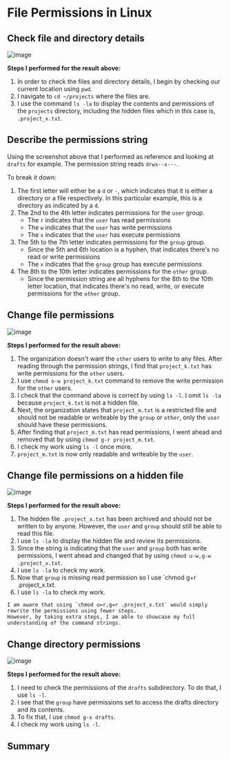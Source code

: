 # File Permissions in Linux

## Check file and directory details

![image](https://github.com/jhung-cybersecurity/Linux-Commands_File-Permissions/assets/139807613/6d8a80aa-c547-47d3-9f54-c07831c8567a)

**Steps I performed for the result above:**  

1. In order to check the files and directory details, I begin by checking our current location using `pwd`.
2. I navigate to `cd ~/projects` where the files are.
3. I use the command `ls -la` to display the contents and permissions of the `projects` directory, including the hidden files which in this case is, `.project_x.txt`.



## Describe the permissions string

Using the screenshot above that I performed as reference and looking at `drafts` for example. The permission string reads `drwx--x---`.  

To break it down:  

1. The first letter will either be a `d` or `-`, which indicates that it is either a directory or a file respectively. In this particular example, this is a directory as indicated by a `d`.
2. The 2nd to the 4th letter indicates permissions for the `user` group.  
   * The `r` indicates that the `user` has read permissions  
   * The `w` indicates that the `user` has write permissions  
   * The `x` indicates that the `user` has execute permissions  
3. The 5th to the 7th letter indicates permissions for the `group` group.
   * Since the 5th and 6th location is a hyphen, that indicates there's no read or write permissions
   * The `x` indicates that the `group` group has execute permissions
5. The 8th to the 10th letter indicates permissions for the `other` group.
   * Since the permission string are all hyphens for the 8th to the 10th letter location, that indicates there's no read, write, or execute permissions for the `other` group.  


## Change file permissions

![image](https://github.com/jhung-cybersecurity/Linux-Commands_File-Permissions/assets/139807613/7abb82b5-2f5a-49f5-b802-6f3a0c79d3e0)

**Steps I performed for the result above:**  

1. The organization doesn't want the `other` users to write to any files. After reading through the permission strings, I find that `project_k.txt` has write permissions for the `other` users.
2. I use `chmod o-w project_k.txt` command to remove the write permission for the `other` users.
3. I check that the command above is correct by using `ls -l`. I omit `ls -la` because `project_k.txt` is not a hidden file.
4. Next, the organization states that `project_m.txt` is a restricted file and should not be readable or writeable by the `group` or `other`, only the `user` should have these permissions.
5. After finding that `project_m.txt` has read permissions, I went ahead and removed that by using `chmod g-r project_m.txt`.
6. I check my work using `ls -l` once more.
7. `project_m.txt` is now only readable and writeable by the `user`. 


## Change file permissions on a hidden file

![image](https://github.com/jhung-cybersecurity/Linux-Commands_File-Permissions/assets/139807613/4e2da519-8a4d-4f13-9d1a-084949b019cb)

**Steps I performed for the result above:**  

1. The hidden file `.project_x.txt` has been archived and should not be written to by anyone. However, the `user` and `group` should still be able to read this file. 
2. I use `ls -la` to display the hidden file and review its permissions.
3. Since the string is indicating that the `user` and `group` both has write permissions, I went ahead and changed that by using `chmod u-w,g-w .project_x.txt`.
4. I use `ls -la` to check my work.
5. Now that `group` is missing read permission so I use `chmod g+r .project_x.txt.
6. I use `ls -la` to check my work. 

```
I am aware that using `chmod u=r,g=r .project_x.txt` would simply rewrite the permissions using fewer steps.
However, by taking extra steps, I am able to showcase my full understanding of the command strings.
```


## Change directory permissions

![image](https://github.com/jhung-cybersecurity/Linux-Commands_File-Permissions/assets/139807613/929b2980-4fdd-4ef9-b50a-ea4a068761bf)

**Steps I performed for the result above:**  

1. I need to check the permissions of the `drafts` subdirectory. To do that, I use `ls -l`.
2. I see that the `group` have permissions set to access the drafts directory and its contents.
3. To fix that, I use `chmod g-x drafts`.
4. I check my work using `ls -l`.




## Summary


